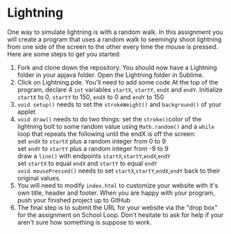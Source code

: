 Lightning
=========

One way to simulate lightning is with a random walk. In this assignment you will create a program that uses a random walk to seemingly shoot lightning from one side of the screen to the other every time the mouse is pressed. Here are some steps to get you started:

1. Fork and clone down the repository. You should now have a Lightning folder in your apjava folder. Open the Lightning folder in Sublime.
2. Click on Lightning.pde. You'll need to add some code
At the top of the program, declare 4 `int` variables `startX`, `startY`, `endX` and `endY`. Initialize `startX` to 0, `startY` to 150, `endX` to 0 and `endY` to 150
3. `void setup()` needs to set the `strokeWeight()` and `background()` of your applet
4. `void draw()` needs to do two things: set the `stroke()`color of the lightning bolt to some random value using `Math.random()` and a `while` loop that repeats the following until the endX is off the screen:  
set `endX` to `startX` plus a random integer from 0 to 9  
set `endY` to `startY` plus a random integer from -9 to 9  
draw a `line()` with endpoints `startX`,`startY`,`endX`,`endY`    
set `startX` to equal `endX` and `startY` to equal `endY`  
`void mousePressed()` needs to set `startX`,`startY`,`endX`,`endY` back to their original values.  
5. You will need to modify `index.html` to customize your website with it's own title, header and footer. When you are happy with your program, push your finished project up to GitHub
6. The final step is to submit the URL for your website via the "drop box" for the assignment on School Loop. Don't hesitate to ask for help if your aren't sure how something is suppose to work.
